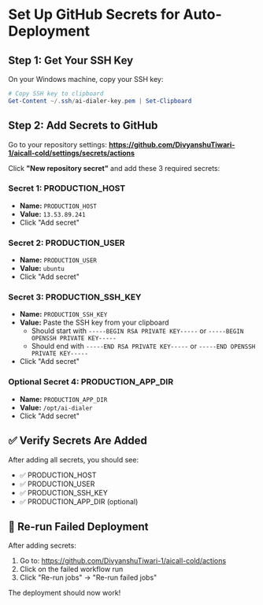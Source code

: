 # Set Up GitHub Secrets for Auto-Deployment

## Step 1: Get Your SSH Key

On your Windows machine, copy your SSH key:

```powershell
# Copy SSH key to clipboard
Get-Content ~/.ssh/ai-dialer-key.pem | Set-Clipboard
```

## Step 2: Add Secrets to GitHub

Go to your repository settings:
**https://github.com/DivyanshuTiwari-1/aicall-cold/settings/secrets/actions**

Click **"New repository secret"** and add these 3 required secrets:

### Secret 1: PRODUCTION_HOST
- **Name:** `PRODUCTION_HOST`
- **Value:** `13.53.89.241`
- Click "Add secret"

### Secret 2: PRODUCTION_USER
- **Name:** `PRODUCTION_USER`
- **Value:** `ubuntu`
- Click "Add secret"

### Secret 3: PRODUCTION_SSH_KEY
- **Name:** `PRODUCTION_SSH_KEY`
- **Value:** Paste the SSH key from your clipboard
  - Should start with `-----BEGIN RSA PRIVATE KEY-----` or `-----BEGIN OPENSSH PRIVATE KEY-----`
  - Should end with `-----END RSA PRIVATE KEY-----` or `-----END OPENSSH PRIVATE KEY-----`
- Click "Add secret"

### Optional Secret 4: PRODUCTION_APP_DIR
- **Name:** `PRODUCTION_APP_DIR`
- **Value:** `/opt/ai-dialer`
- Click "Add secret"

## ✅ Verify Secrets Are Added

After adding all secrets, you should see:
- ✅ PRODUCTION_HOST
- ✅ PRODUCTION_USER
- ✅ PRODUCTION_SSH_KEY
- ✅ PRODUCTION_APP_DIR (optional)

## 🔄 Re-run Failed Deployment

After adding secrets:
1. Go to: https://github.com/DivyanshuTiwari-1/aicall-cold/actions
2. Click on the failed workflow run
3. Click "Re-run jobs" → "Re-run failed jobs"

The deployment should now work!
